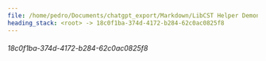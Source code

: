```yaml
---
file: /home/pedro/Documents/chatgpt_export/Markdown/LibCST Helper Demonstration.md
heading_stack: <root> -> 18c0f1ba-374d-4172-b284-62c0ac0825f8
---
```

###### 18c0f1ba-374d-4172-b284-62c0ac0825f8
